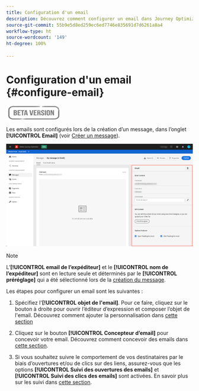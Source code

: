 ```yaml
---
title: Configuration d'un email
description: Découvrez comment configurer un email dans Journey Optimizer
source-git-commit: 55b9e5d8ed259ec6ed7746e835691d7d6261a8a4
workflow-type: ht
source-wordcount: '149'
ht-degree: 100%

---
```


# Configuration d&#39;un email {#configure-email}

![](assets/do-not-localize/badge.png)

Les emails sont configurés lors de la création d’un message, dans l’onglet **[!UICONTROL Email]** (voir [Créer un message](create-message.md)).

![](assets/emails-configuration.png)

>[!NOTE]
>
>L’**[!UICONTROL email de l’expéditeur]** et le **[!UICONTROL nom de l’expéditeur]** sont en lecture seule et déterminés par le **[!UICONTROL préréglage]** qui a été sélectionné lors de la [création du message](create-message.md).

Les étapes pour configurer un email sont les suivantes :

1. Spécifiez l&#39;**[!UICONTROL objet de l&#39;email]**. Pour ce faire, cliquez sur le bouton à droite pour ouvrir l’éditeur d’expression et composer l’objet de l&#39;email. Découvrez comment ajouter la personnalisation dans [cette section](personalization/personalization-aeras.md)

1. Cliquez sur le bouton **[!UICONTROL Concepteur d’email]** pour concevoir votre email. Découvrez comment concevoir des emails dans [cette section](design-emails.md).

1. Si vous souhaitez suivre le comportement de vos destinataires par le biais d’ouvertures et/ou de clics sur des liens, assurez-vous que les options **[!UICONTROL Suivi des ouvertures des emails]** et **[!UICONTROL Suivi des clics des emails]** sont activées. En savoir plus sur les suivi dans [cette section](message-tracking.md).
